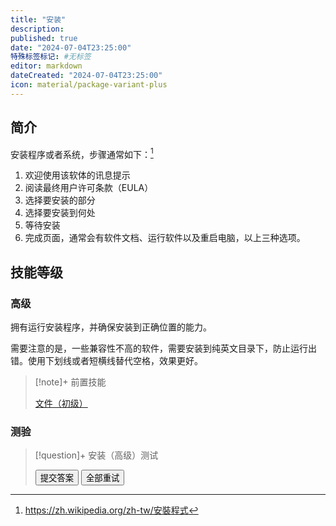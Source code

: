 ```yaml
---
title: "安装"
description:
published: true
date: "2024-07-04T23:25:00"
特殊标签标记: #无标签
editor: markdown
dateCreated: "2024-07-04T23:25:00"
icon: material/package-variant-plus
---
```


## 简介

安装程序或者系统，步骤通常如下：[^wiki]

[^wiki]: <https://zh.wikipedia.org/zh-tw/安裝程式>

1.  欢迎使用该软体的讯息提示
2.  阅读最终用户许可条款（EULA）
3.  选择要安装的部分
4.  选择要安装到何处
5.  等待安装
6.  完成页面，通常会有软件文档、运行软件以及重启电脑，以上三种选项。

## 技能等级

### 高级

拥有运行安装程序，并确保安装到正确位置的能力。

需要注意的是，一些兼容性不高的软件，需要安装到纯英文目录下，防止运行出错。使用下划线或者短横线替代空格，效果更好。

> [!note]+ 前置技能
>
> [文件（初级）](./file.md)

### 测验

> [!question]+ 安装（高级）测试
>
> <div class="container">
>     <div class="question-container" data-quiz="install_advanced">
>         <div class="question" id="question"></div>
>         <ul class="task-list" id="answers"></ul>
>         <button class="md-button" onclick="submitAnswer()">提交答案</button>
>         <button class="md-button" onclick="retryQuiz()">全部重试</button>
>     </div>
> </div>

<script>
    // 题目数据，假设从 JSON 文件或其他数据源加载
    const quizData = {
        "install_advanced": {
            "title": "安装（高级）技能测验",
            "questions": [
                {
                    "question": "以下安装路径，什么最好？",
                    "answers": [
                        "E:\\game_data\\",
                        "E:\\游戏\\",
                        "E:\\software site\\"
                    ],
                    "correct_answer": 0
                }
            ]
        }
    };
</script>

